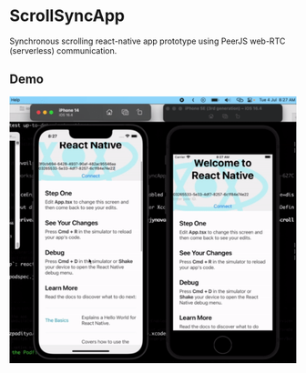 # ScrollSyncApp

Synchronous scrolling react-native app prototype using PeerJS web-RTC (serverless) communication.

## Demo
![](https://github.com/rezpaditya/ScrollSyncApp/blob/main/demo.gif)
